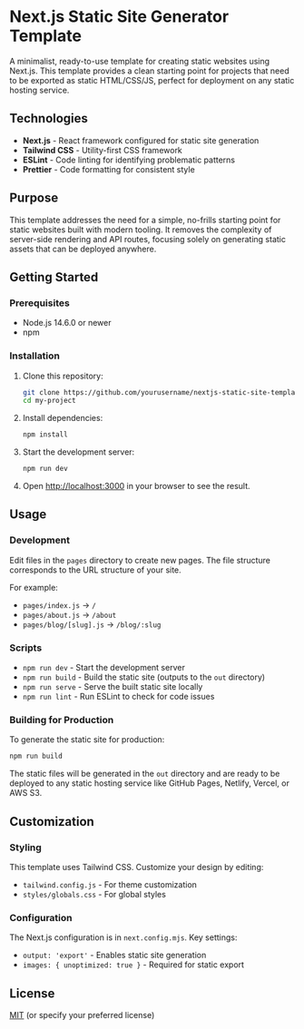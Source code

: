 # Next.js Static Site Generator Template

A minimalist, ready-to-use template for creating static websites using Next.js. This template provides a clean starting point for projects that need to be exported as static HTML/CSS/JS, perfect for deployment on any static hosting service.

## Technologies

- **Next.js** - React framework configured for static site generation
- **Tailwind CSS** - Utility-first CSS framework
- **ESLint** - Code linting for identifying problematic patterns
- **Prettier** - Code formatting for consistent style

## Purpose

This template addresses the need for a simple, no-frills starting point for static websites built with modern tooling. It removes the complexity of server-side rendering and API routes, focusing solely on generating static assets that can be deployed anywhere.

## Getting Started

### Prerequisites

- Node.js 14.6.0 or newer
- npm

### Installation

1. Clone this repository:
   ```bash
   git clone https://github.com/yourusername/nextjs-static-site-template.git my-project
   cd my-project
   ```

2. Install dependencies:
   ```bash
   npm install
   ```

3. Start the development server:
   ```bash
   npm run dev
   ```

4. Open [http://localhost:3000](http://localhost:3000) in your browser to see the result.

## Usage

### Development

Edit files in the `pages` directory to create new pages. The file structure corresponds to the URL structure of your site.

For example:
- `pages/index.js` → `/`
- `pages/about.js` → `/about`
- `pages/blog/[slug].js` → `/blog/:slug`

### Scripts

- `npm run dev` - Start the development server
- `npm run build` - Build the static site (outputs to the `out` directory)
- `npm run serve` - Serve the built static site locally
- `npm run lint` - Run ESLint to check for code issues

### Building for Production

To generate the static site for production:

```bash
npm run build
```

The static files will be generated in the `out` directory and are ready to be deployed to any static hosting service like GitHub Pages, Netlify, Vercel, or AWS S3.

## Customization

### Styling

This template uses Tailwind CSS. Customize your design by editing:

- `tailwind.config.js` - For theme customization
- `styles/globals.css` - For global styles

### Configuration

The Next.js configuration is in `next.config.mjs`. Key settings:

- `output: 'export'` - Enables static site generation
- `images: { unoptimized: true }` - Required for static export

## License

[MIT](LICENSE) (or specify your preferred license)